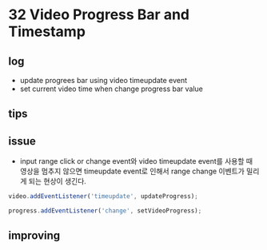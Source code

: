 # 32 Video Progress Bar and Timestamp

## log

- update progrees bar using video timeupdate event
- set current video time when change progress bar value

## tips

## issue

- input range click or change event와 video timeupdate event를 사용할 때 영상을 멈추지 않으면 timeupdate event로 인해서 range change 이벤트가 밀리게 되는 현상이 생긴다.

```javascript
video.addEventListener('timeupdate', updateProgress);

progress.addEventListener('change', setVideoProgress);
```

## improving
